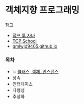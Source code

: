 # 객체지향 프로그래밍

참고

- [점프 투 자바](https://wikidocs.net/218)
- [TCP School](https://wikidocs.net/214)
- [gmlwjd9405.github.io](https://gmlwjd9405.github.io/2018/09/17/class-object-instance.html)

### 목차

- 💥 [클래스, 객체, 인스턴스](https://github.com/LeeJun1118/TIL/blob/main/java/oop/class_object_instance.md)
- 상속
- 인터페이스
- 다형성
- 추상화
